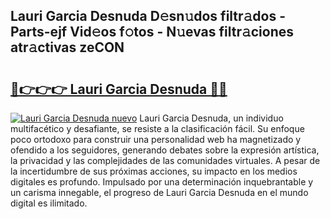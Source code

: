 ## Lauri Garcia Desnuda D𝚎sn𝚞dos filtr𝚊dos - Parts-ejf Vid𝚎os f𝚘tos - N𝚞evas filtr𝚊ciones atr𝚊ctivas zeCON

# <h2><a href="http://mb6qipm.tromn.icu/?c=Lauri+Garcia+Desnuda">🔗👉👉👉 Lauri Garcia Desnuda 🔗🔗</a></h2>

[![Lauri Garcia Desnuda nuevo](https://i.imgur.com/pEAQMta.gif)](http://mb6qipm.tromn.icu/?c=Lauri+Garcia+Desnuda)
Lauri Garcia Desnuda, un individuo multifacético y desafiante, se resiste a la clasificación fácil. Su enfoque poco ortodoxo para construir una personalidad web ha magnetizado y ofendido a los seguidores, generando debates sobre la expresión artística, la privacidad y las complejidades de las comunidades virtuales. A pesar de la incertidumbre de sus próximas acciones, su impacto en los medios digitales es profundo. Impulsado por una determinación inquebrantable y un carisma innegable, el progreso de Lauri Garcia Desnuda en el mundo digital es ilimitado.
